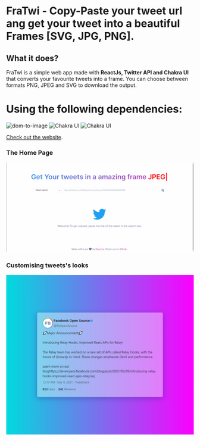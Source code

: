 # FraTwi - Copy-Paste your tweet url ang get your tweet into a beautiful Frames [SVG, JPG, PNG].

## What it does?

FraTwi is a simple web app made with **ReactJs, Twitter API and Chakra UI** that converts your favourite tweets into a frame. You can choose between formats PNG, JPEG and SVG to download the output.

# Using the following dependencies:

![dom-to-image](https://img.shields.io/badge/dom_to_image-^2.6.0-1e0b99)
![Chakra UI](https://img.shields.io/badge/Chakra_UI-^1.4.2-319795)
![Chakra UI](https://img.shields.io/badge/Twitter-API-1DA1F2)

[Check out the website](https://tweet2frame.vercel.app/).

### The Home Page

<img src="https://github.com/th-rpy/tweet2frame/blob/main/screenshots/home.gif" />

### Customising tweets's looks

<img src="https://github.com/th-rpy/tweet2frame/blob/main/screenshots/res.jpeg" />
